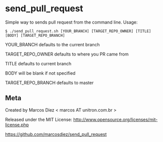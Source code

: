 send_pull_request
=================

Simple way to sends pull request from the command line. Usage:

    $ ./send_pull_request.sh [YOUR_BRANCH] [TARGET_REPO_OWNER] [TITLE] [BODY] [TARGET_REPO_BRANCH]

YOUR_BRANCH defaults to the current branch

TARGET_REPO_OWNER defaults to where you PR came from

TITLE defaults to current branch

BODY will be blank if not specified

TARGET_REPO_BRANCH defaults to master


Meta
----

Created by Marcos Diez < marcos AT unitron.com.br >

Released under the MIT License: http://www.opensource.org/licenses/mit-license.php

https://github.com/marcosdiez/send_pull_request
